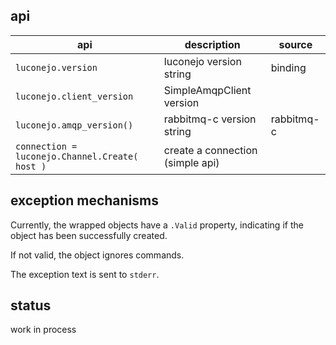api
---

| api | description | source |
| --- | ----------- | ------ |
| `luconejo.version` | luconejo version string | binding |
| `luconejo.client_version` | SimpleAmqpClient version |
| `luconejo.amqp_version()` | rabbitmq-c version string | rabbitmq-c |
| `connection = luconejo.Channel.Create( host )` | create a connection (simple api) |

exception mechanisms
--------------------

Currently, the wrapped objects have a `.Valid` property, indicating if the object has been successfully created.

If not valid, the object ignores commands.

The exception text is sent to `stderr`.

status
------

work in process
